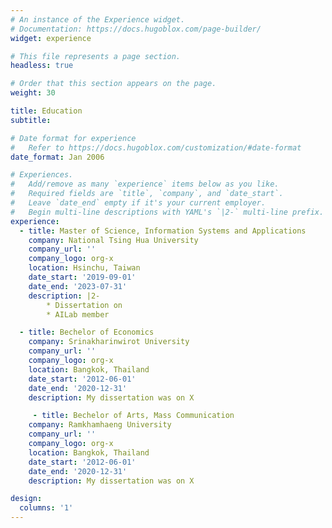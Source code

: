 ```yaml
---
# An instance of the Experience widget.
# Documentation: https://docs.hugoblox.com/page-builder/
widget: experience

# This file represents a page section.
headless: true

# Order that this section appears on the page.
weight: 30

title: Education
subtitle:

# Date format for experience
#   Refer to https://docs.hugoblox.com/customization/#date-format
date_format: Jan 2006

# Experiences.
#   Add/remove as many `experience` items below as you like.
#   Required fields are `title`, `company`, and `date_start`.
#   Leave `date_end` empty if it's your current employer.
#   Begin multi-line descriptions with YAML's `|2-` multi-line prefix.
experience:
  - title: Master of Science, Information Systems and Applications
    company: National Tsing Hua University
    company_url: ''
    company_logo: org-x
    location: Hsinchu, Taiwan
    date_start: '2019-09-01'
    date_end: '2023-07-31'
    description: |2-
        * Dissertation on 
        * AILab member

  - title: Bechelor of Economics
    company: Srinakharinwirot University
    company_url: ''
    company_logo: org-x
    location: Bangkok, Thailand
    date_start: '2012-06-01'
    date_end: '2020-12-31'
    description: My dissertation was on X

     - title: Bechelor of Arts, Mass Communication
    company: Ramkhamhaeng University
    company_url: ''
    company_logo: org-x
    location: Bangkok, Thailand
    date_start: '2012-06-01'
    date_end: '2020-12-31'
    description: My dissertation was on X

design:
  columns: '1'
---
```


